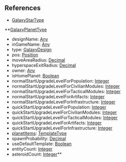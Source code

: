 ## References
  * [GalaxyStarType](RebellionGalaxyStarType.md)

**[GalaxyPlanetType](RebellionGalaxyPlanetType.md)
  * designName: [Any](Any.md)
  * inGameName: [Any](Any.md)
  * type: [GalaxyDesign](GalaxyDesign.md)
  * pos: [Position](Position.md)
  * moveAreaRadius: [Decimal](Decimal.md)
  * hyperspaceExitRadius: [Decimal](Decimal.md)
  * owner: [Any](Any.md)
  * isHomePlanet: [Boolean](Boolean.md)
  * normalStartUpgradeLevelForPopulation: [Integer](Integer.md)
  * normalStartUpgradeLevelForCivilianModules: [Integer](Integer.md)
  * normalStartUpgradeLevelForTacticalModules: [Integer](Integer.md)
  * normalStartUpgradeLevelForArtifacts: [Integer](Integer.md)
  * normalStartUpgradeLevelForInfrastructure: [Integer](Integer.md)
  * quickStartUpgradeLevelForPopulation: [Integer](Integer.md)
  * quickStartUpgradeLevelForCivilianModules: [Integer](Integer.md)
  * quickStartUpgradeLevelForTacticalModules: [Integer](Integer.md)
  * quickStartUpgradeLevelForArtifacts: [Integer](Integer.md)
  * quickStartUpgradeLevelForInfrastructure: [Integer](Integer.md)
  * [planetItems](RebellionTemplateType.md): [TemplateType](TemplateType.md)
  * spawnProbability: [Decimal](Decimal.md)
  * useDefaultTemplate: [Boolean](Boolean.md)
  * entityCount: [Integer](Integer.md)
  * asteroidCount: [Integer](Integer.md)**
